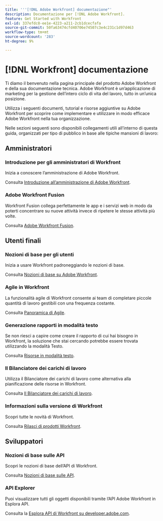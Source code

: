 ```yaml
---
title: '''[!DNL Adobe Workfront] documentazione"'
description: Documentazione per [!DNL Adobe Workfront].
feature: Get Started with Workfront
exl-id: 337efdc8-ee1e-4223-a211-2cb1dcecfafa
source-git-commit: 50fa63474cfd40706e74507c3e4c231c1d97d463
workflow-type: tm+mt
source-wordcount: '283'
ht-degree: 9%

---
```


# [!DNL Workfront] documentazione

Ti diamo il benvenuto nella pagina principale del prodotto Adobe Workfront e della sua documentazione tecnica. Adobe Workfront è un’applicazione di marketing per la gestione dell’intero ciclo di vita del lavoro, tutto in un’unica posizione.

Utilizza i seguenti documenti, tutorial e risorse aggiuntive su Adobe Workfront per scoprire come implementare e utilizzare in modo efficace Adobe Workfront nella tua organizzazione.

Nelle sezioni seguenti sono disponibili collegamenti utili all’interno di questa guida, organizzati per tipo di pubblico in base alle tipiche mansioni di lavoro:

## Amministratori

### Introduzione per gli amministratori di Workfront

Inizia a conoscere l’amministrazione di Adobe Workfront.

Consulta [Introduzione all’amministrazione di Adobe Workfront](/help/quicksilver/administration-and-setup/get-started-wf-administration/get-started-with-wf-administration.md).

### Adobe Workfront Fusion

Workfront Fusion collega perfettamente le app e i servizi web in modo da poterti concentrare su nuove attività invece di ripetere le stesse attività più volte.

Consulta [Adobe Workfront Fusion](/help/quicksilver/workfront-fusion/workfront-fusion-2.md).

## Utenti finali

### Nozioni di base per gli utenti

Inizia a usare Workfront padroneggiando le nozioni di base.

Consulta [Nozioni di base su Adobe Workfront](/help/quicksilver/workfront-basics/workfront-basics.md).

### Agile in Workfront

La funzionalità agile di Workfront consente ai team di completare piccole quantità di lavoro gestibili con una frequenza costante.

Consulta [Panoramica di Agile](/help/quicksilver/agile/agile-overview.md).

### Generazione rapporti in modalità testo

Se non riesci a capire come creare il rapporto di cui hai bisogno in Workfront, la soluzione che stai cercando potrebbe essere trovata utilizzando la modalità Testo.

Consulta [Risorse in modalità testo](/help/quicksilver/reports-and-dashboards/reports/text-mode/text-mode-resources.md).

### Il Bilanciatore dei carichi di lavoro

Utilizza il Bilanciatore dei carichi di lavoro come alternativa alla pianificazione delle risorse in Workfront.

Consulta [Il Bilanciatore dei carichi di lavoro](/help/quicksilver/resource-mgmt/workload-balancer/workload-balancer.md).

### Informazioni sulla versione di Workfront

Scopri tutte le novità di Workfront.

Consulta [Rilasci di prodotti Workfront](/help/quicksilver/product-announcements/product-releases/product-releases.md).

## Sviluppatori

### Nozioni di base sulle API

Scopri le nozioni di base dell’API di Workfront.

Consulta [Nozioni di base sulle API](/help/quicksilver/wf-api/general/api-basics.md).

### API Explorer

Puoi visualizzare tutti gli oggetti disponibili tramite l’API Adobe Workfront in Esplora API.

Consulta la [Esplora API di Workfront su developer.adobe.com](https://developer.adobe.com/workfront/api-explorer/).
